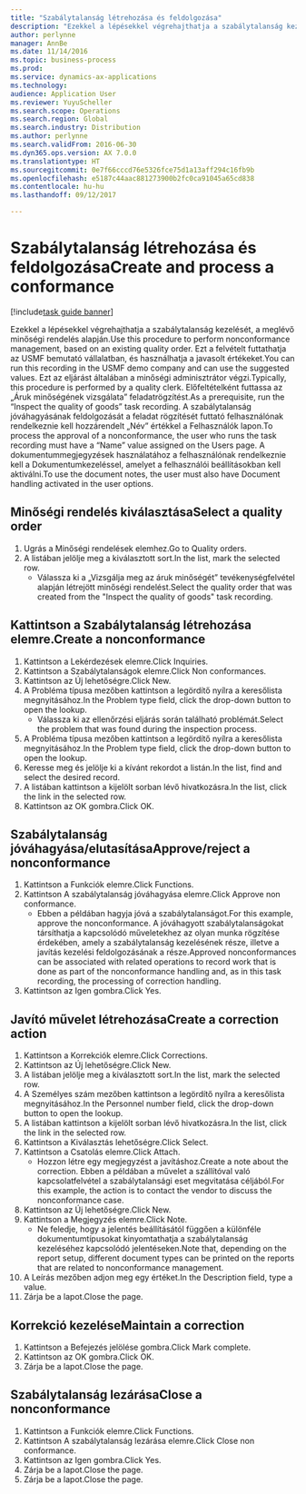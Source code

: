 ```yaml
---
title: "Szabálytalanság létrehozása és feldolgozása"
description: "Ezekkel a lépésekkel végrehajthatja a szabálytalanság kezelését, a meglévő minőségi rendelés alapján."
author: perlynne
manager: AnnBe
ms.date: 11/14/2016
ms.topic: business-process
ms.prod: 
ms.service: dynamics-ax-applications
ms.technology: 
audience: Application User
ms.reviewer: YuyuScheller
ms.search.scope: Operations
ms.search.region: Global
ms.search.industry: Distribution
ms.author: perlynne
ms.search.validFrom: 2016-06-30
ms.dyn365.ops.version: AX 7.0.0
ms.translationtype: HT
ms.sourcegitcommit: 0e7f66cccd76e5326fce75d1a13aff294c16fb9b
ms.openlocfilehash: e5187c44aac881273900b2fc0ca91045a65cd838
ms.contentlocale: hu-hu
ms.lasthandoff: 09/12/2017

---
```

# <a name="create-and-process-a-conformance"></a><span data-ttu-id="0077e-103">Szabálytalanság létrehozása és feldolgozása</span><span class="sxs-lookup"><span data-stu-id="0077e-103">Create and process a conformance</span></span>

[!include[task guide banner](../../includes/task-guide-banner.md)]

<span data-ttu-id="0077e-104">Ezekkel a lépésekkel végrehajthatja a szabálytalanság kezelését, a meglévő minőségi rendelés alapján.</span><span class="sxs-lookup"><span data-stu-id="0077e-104">Use this procedure to perform nonconformance management, based on an existing quality order.</span></span> <span data-ttu-id="0077e-105">Ezt a felvételt futtathatja az USMF bemutató vállalatban, és használhatja a javasolt értékeket.</span><span class="sxs-lookup"><span data-stu-id="0077e-105">You can run this recording in the USMF demo company and can use the suggested values.</span></span> <span data-ttu-id="0077e-106">Ezt az eljárást általában a minőségi adminisztrátor végzi.</span><span class="sxs-lookup"><span data-stu-id="0077e-106">Typically, this procedure is performed by a quality clerk.</span></span>  <span data-ttu-id="0077e-107">Előfeltételként futtassa az „Áruk minőségének vizsgálata” feladatrögzítést.</span><span class="sxs-lookup"><span data-stu-id="0077e-107">As a prerequisite, run the “Inspect the quality of goods” task recording.</span></span> <span data-ttu-id="0077e-108">A szabálytalanság jóváhagyásának feldolgozását a feladat rögzítését futtató felhasználónak rendelkeznie kell hozzárendelt „Név” értékkel a Felhasználók lapon.</span><span class="sxs-lookup"><span data-stu-id="0077e-108">To process the approval of a nonconformance, the user who runs the task recording must have a “Name” value assigned on the Users page.</span></span> <span data-ttu-id="0077e-109">A dokumentummegjegyzések használatához a felhasználónak rendelkeznie kell a Dokumentumkezeléssel, amelyet a felhasználói beállításokban kell aktiválni.</span><span class="sxs-lookup"><span data-stu-id="0077e-109">To use the document notes, the user must also have Document handling activated in the user options.</span></span>


## <a name="select-a-quality-order"></a><span data-ttu-id="0077e-110">Minőségi rendelés kiválasztása</span><span class="sxs-lookup"><span data-stu-id="0077e-110">Select a quality order</span></span>
1. <span data-ttu-id="0077e-111">Ugrás a Minőségi rendelések elemhez.</span><span class="sxs-lookup"><span data-stu-id="0077e-111">Go to Quality orders.</span></span>
2. <span data-ttu-id="0077e-112">A listában jelölje meg a kiválasztott sort.</span><span class="sxs-lookup"><span data-stu-id="0077e-112">In the list, mark the selected row.</span></span>
    * <span data-ttu-id="0077e-113">Válassza ki a „Vizsgálja meg az áruk minőségét” tevékenységfelvétel alapján létrejött minőségi rendelést.</span><span class="sxs-lookup"><span data-stu-id="0077e-113">Select the quality order that was created from the "Inspect the quality of goods" task recording.</span></span>  

## <a name="create-a-nonconformance"></a><span data-ttu-id="0077e-114">Kattintson a Szabálytalanság létrehozása elemre.</span><span class="sxs-lookup"><span data-stu-id="0077e-114">Create a nonconformance</span></span>
1. <span data-ttu-id="0077e-115">Kattintson a Lekérdezések elemre.</span><span class="sxs-lookup"><span data-stu-id="0077e-115">Click Inquiries.</span></span>
2. <span data-ttu-id="0077e-116">Kattintson a Szabálytalanságok elemre.</span><span class="sxs-lookup"><span data-stu-id="0077e-116">Click Non conformances.</span></span>
3. <span data-ttu-id="0077e-117">Kattintson az Új lehetőségre.</span><span class="sxs-lookup"><span data-stu-id="0077e-117">Click New.</span></span>
4. <span data-ttu-id="0077e-118">A Probléma típusa mezőben kattintson a legördítő nyílra a keresőlista megnyitásához.</span><span class="sxs-lookup"><span data-stu-id="0077e-118">In the Problem type field, click the drop-down button to open the lookup.</span></span>
    * <span data-ttu-id="0077e-119">Válassza ki az ellenőrzési eljárás során található problémát.</span><span class="sxs-lookup"><span data-stu-id="0077e-119">Select the problem that was found during the inspection process.</span></span>  
5. <span data-ttu-id="0077e-120">A Probléma típusa mezőben kattintson a legördítő nyílra a keresőlista megnyitásához.</span><span class="sxs-lookup"><span data-stu-id="0077e-120">In the Problem type field, click the drop-down button to open the lookup.</span></span>
6. <span data-ttu-id="0077e-121">Keresse meg és jelölje ki a kívánt rekordot a listán.</span><span class="sxs-lookup"><span data-stu-id="0077e-121">In the list, find and select the desired record.</span></span>
7. <span data-ttu-id="0077e-122">A listában kattintson a kijelölt sorban lévő hivatkozásra.</span><span class="sxs-lookup"><span data-stu-id="0077e-122">In the list, click the link in the selected row.</span></span>
8. <span data-ttu-id="0077e-123">Kattintson az OK gombra.</span><span class="sxs-lookup"><span data-stu-id="0077e-123">Click OK.</span></span>

## <a name="approvereject-a-nonconformance"></a><span data-ttu-id="0077e-124">Szabálytalanság jóváhagyása/elutasítása</span><span class="sxs-lookup"><span data-stu-id="0077e-124">Approve/reject a nonconformance</span></span>
1. <span data-ttu-id="0077e-125">Kattintson a Funkciók elemre.</span><span class="sxs-lookup"><span data-stu-id="0077e-125">Click Functions.</span></span>
2. <span data-ttu-id="0077e-126">Kattintson A szabálytalanság jóváhagyása elemre.</span><span class="sxs-lookup"><span data-stu-id="0077e-126">Click Approve non conformance.</span></span>
    * <span data-ttu-id="0077e-127">Ebben a példában hagyja jóvá a szabálytalanságot.</span><span class="sxs-lookup"><span data-stu-id="0077e-127">For this example, approve the nonconformance.</span></span> <span data-ttu-id="0077e-128">A jóváhagyott szabálytalanságokat társíthatja a kapcsolódó műveletekhez az olyan munka rögzítése érdekében, amely a szabálytalanság kezelésének része, illetve a javítás kezelési feldolgozásának a része.</span><span class="sxs-lookup"><span data-stu-id="0077e-128">Approved nonconformances can be associated with related operations to record work that is done as part of the nonconformance handling and, as in this task recording, the processing of correction handling.</span></span>  
3. <span data-ttu-id="0077e-129">Kattintson az Igen gombra.</span><span class="sxs-lookup"><span data-stu-id="0077e-129">Click Yes.</span></span>

## <a name="create-a-correction-action"></a><span data-ttu-id="0077e-130">Javító művelet létrehozása</span><span class="sxs-lookup"><span data-stu-id="0077e-130">Create a correction action</span></span>
1. <span data-ttu-id="0077e-131">Kattintson a Korrekciók elemre.</span><span class="sxs-lookup"><span data-stu-id="0077e-131">Click Corrections.</span></span>
2. <span data-ttu-id="0077e-132">Kattintson az Új lehetőségre.</span><span class="sxs-lookup"><span data-stu-id="0077e-132">Click New.</span></span>
3. <span data-ttu-id="0077e-133">A listában jelölje meg a kiválasztott sort.</span><span class="sxs-lookup"><span data-stu-id="0077e-133">In the list, mark the selected row.</span></span>
4. <span data-ttu-id="0077e-134">A Személyes szám mezőben kattintson a legördítő nyílra a keresőlista megnyitásához.</span><span class="sxs-lookup"><span data-stu-id="0077e-134">In the Personnel number field, click the drop-down button to open the lookup.</span></span>
5. <span data-ttu-id="0077e-135">A listában kattintson a kijelölt sorban lévő hivatkozásra.</span><span class="sxs-lookup"><span data-stu-id="0077e-135">In the list, click the link in the selected row.</span></span>
6. <span data-ttu-id="0077e-136">Kattintson a Kiválasztás lehetőségre.</span><span class="sxs-lookup"><span data-stu-id="0077e-136">Click Select.</span></span>
7. <span data-ttu-id="0077e-137">Kattintson a Csatolás elemre.</span><span class="sxs-lookup"><span data-stu-id="0077e-137">Click Attach.</span></span>
    * <span data-ttu-id="0077e-138">Hozzon létre egy megjegyzést a javításhoz.</span><span class="sxs-lookup"><span data-stu-id="0077e-138">Create a note about the correction.</span></span> <span data-ttu-id="0077e-139">Ebben a példában a művelet a szállítóval való kapcsolatfelvétel a szabálytalansági eset megvitatása céljából.</span><span class="sxs-lookup"><span data-stu-id="0077e-139">For this example, the action is to contact the vendor to discuss the nonconformance case.</span></span>  
8. <span data-ttu-id="0077e-140">Kattintson az Új lehetőségre.</span><span class="sxs-lookup"><span data-stu-id="0077e-140">Click New.</span></span>
9. <span data-ttu-id="0077e-141">Kattintson a Megjegyzés elemre.</span><span class="sxs-lookup"><span data-stu-id="0077e-141">Click Note.</span></span>
    * <span data-ttu-id="0077e-142">Ne feledje, hogy a jelentés beállításától függően a különféle dokumentumtípusokat kinyomtathatja a szabálytalanság kezeléséhez kapcsolódó jelentéseken.</span><span class="sxs-lookup"><span data-stu-id="0077e-142">Note that, depending on the report setup, different document types can be printed on the reports that are related to nonconformance management.</span></span>  
10. <span data-ttu-id="0077e-143">A Leírás mezőben adjon meg egy értéket.</span><span class="sxs-lookup"><span data-stu-id="0077e-143">In the Description field, type a value.</span></span>
11. <span data-ttu-id="0077e-144">Zárja be a lapot.</span><span class="sxs-lookup"><span data-stu-id="0077e-144">Close the page.</span></span>

## <a name="maintain-a-correction"></a><span data-ttu-id="0077e-145">Korrekció kezelése</span><span class="sxs-lookup"><span data-stu-id="0077e-145">Maintain a correction</span></span>
1. <span data-ttu-id="0077e-146">Kattintson a Befejezés jelölése gombra.</span><span class="sxs-lookup"><span data-stu-id="0077e-146">Click Mark complete.</span></span>
2. <span data-ttu-id="0077e-147">Kattintson az OK gombra.</span><span class="sxs-lookup"><span data-stu-id="0077e-147">Click OK.</span></span>
3. <span data-ttu-id="0077e-148">Zárja be a lapot.</span><span class="sxs-lookup"><span data-stu-id="0077e-148">Close the page.</span></span>

## <a name="close-a-nonconformance"></a><span data-ttu-id="0077e-149">Szabálytalanság lezárása</span><span class="sxs-lookup"><span data-stu-id="0077e-149">Close a nonconformance</span></span>
1. <span data-ttu-id="0077e-150">Kattintson a Funkciók elemre.</span><span class="sxs-lookup"><span data-stu-id="0077e-150">Click Functions.</span></span>
2. <span data-ttu-id="0077e-151">Kattintson A szabálytalanság lezárása elemre.</span><span class="sxs-lookup"><span data-stu-id="0077e-151">Click Close non conformance.</span></span>
3. <span data-ttu-id="0077e-152">Kattintson az Igen gombra.</span><span class="sxs-lookup"><span data-stu-id="0077e-152">Click Yes.</span></span>
4. <span data-ttu-id="0077e-153">Zárja be a lapot.</span><span class="sxs-lookup"><span data-stu-id="0077e-153">Close the page.</span></span>
5. <span data-ttu-id="0077e-154">Zárja be a lapot.</span><span class="sxs-lookup"><span data-stu-id="0077e-154">Close the page.</span></span>

